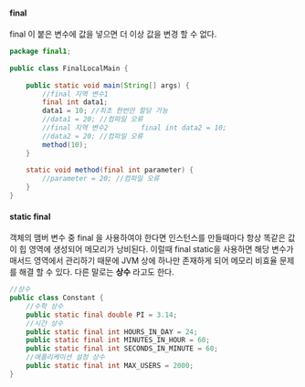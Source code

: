 #### final
final 이 붙은 변수에 값을 넣으면 더 이상 값을 변경 할 수 없다.
```java
package final1;  
  
public class FinalLocalMain {  
  
    public static void main(String[] args) {  
        //final 지역 변수1  
        final int data1;  
        data1 = 10; //최초 한번만 할당 가능  
        //data1 = 20; //컴파일 오류  
        //final 지역 변수2        final int data2 = 10;  
        //data2 = 20; //컴파일 오류  
        method(10);  
    }  
  
    static void method(final int parameter) {  
        //parameter = 20; //컴파일 오류  
    }  
}
```

#### static final
객체의 맴버 변수 중 final 을 사용하여야 한다면 인스턴스를 만들때마다 항상 똑같은 값이 힙 영역에 생성되어 메모리가 낭비된다. 이럴때 final static을 사용하면 해당 변수가 매서드 영역에서 관리하기 때문에 JVM 상에 하나만 존재하게 되어 메모리 비효율 문제를 해결 할 수 있다. 다른 말로는 **상수** 라고도 한다.

```java
//상수  
public class Constant {  
    //수학 상수  
    public static final double PI = 3.14;  
    //시간 상수  
    public static final int HOURS_IN_DAY = 24;  
    public static final int MINUTES_IN_HOUR = 60;  
    public static final int SECONDS_IN_MINUTE = 60;  
    //애플리케이션 설정 상수  
    public static final int MAX_USERS = 2000;  
}
```
